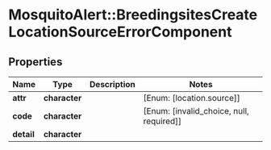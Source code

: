 # MosquitoAlert::BreedingsitesCreateLocationSourceErrorComponent


## Properties
Name | Type | Description | Notes
------------ | ------------- | ------------- | -------------
**attr** | **character** |  | [Enum: [location.source]] 
**code** | **character** |  | [Enum: [invalid_choice, null, required]] 
**detail** | **character** |  | 


